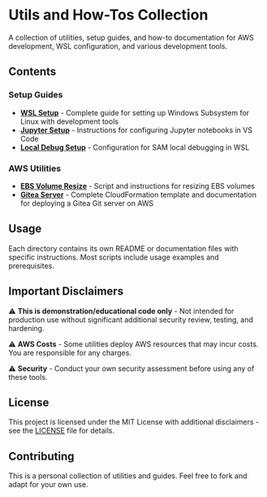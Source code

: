 # Utils and How-Tos Collection

A collection of utilities, setup guides, and how-to documentation for AWS development, WSL configuration, and various development tools.

## Contents

### Setup Guides
- **[WSL Setup](wslsetup.md)** - Complete guide for setting up Windows Subsystem for Linux with development tools
- **[Jupyter Setup](jupyter-setup.md)** - Instructions for configuring Jupyter notebooks in VS Code
- **[Local Debug Setup](localdebugsetup.md)** - Configuration for SAM local debugging in WSL

### AWS Utilities
- **[EBS Volume Resize](ebs-volume-resize/)** - Script and instructions for resizing EBS volumes
- **[Gitea Server](gitea/)** - Complete CloudFormation template and documentation for deploying a Gitea Git server on AWS

## Usage

Each directory contains its own README or documentation files with specific instructions. Most scripts include usage examples and prerequisites.

## Important Disclaimers

⚠️ **This is demonstration/educational code only** - Not intended for production use without significant additional security review, testing, and hardening.

⚠️ **AWS Costs** - Some utilities deploy AWS resources that may incur costs. You are responsible for any charges.

⚠️ **Security** - Conduct your own security assessment before using any of these tools.

## License

This project is licensed under the MIT License with additional disclaimers - see the [LICENSE](LICENSE) file for details.

## Contributing

This is a personal collection of utilities and guides. Feel free to fork and adapt for your own use.

